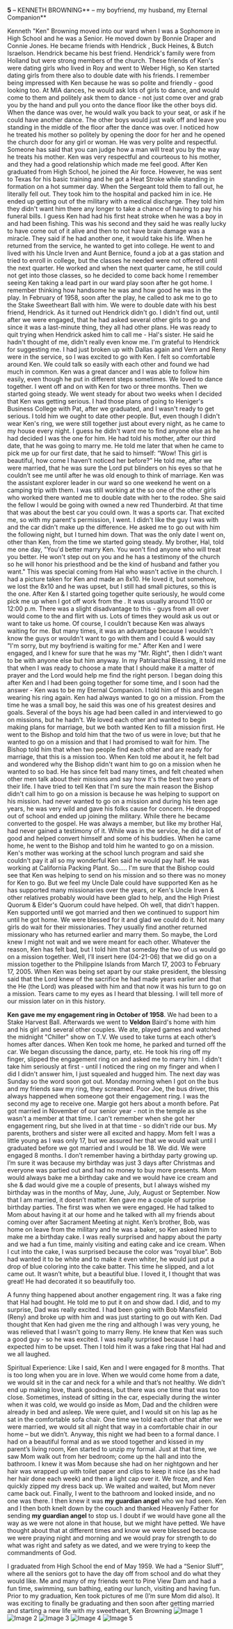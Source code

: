 
**5** – KENNETH BROWNING** – my boyfriend, my husband, my Eternal Companion**

Kenneth "Ken" Browning moved into our ward when I was a Sophomore in High School and he was a Senior.  He moved down by Bonnie Draper and Connie Jones.  He became friends with Hendrick , Buck Heines, & Butch Israelson.  Hendrick became his best friend.  Hendrick's family were from Holland but were strong members of the church.  These friends of Ken's were dating girls who lived in Roy and went to Weber High, so Ken started dating girls from there also to double date with his friends.
I remember being impressed with Ken because he was so polite and friendly - good looking too.  At MIA dances, he would ask lots of girls to dance, and would come to them and politely ask them to dance - not just come over and grab you by the hand and pull you onto the dance floor like the other boys did.  When the dance was over, he would walk you back to your seat, or ask if he could have another dance.  The other boys would just walk off and leave you standing in the middle of the floor after the dance was over.  I noticed how he treated his mother so politely by opening the door for her and he opened the church door for any girl or woman.  He was very polite and respectful.  Someone has said that you can judge how a man will treat you by the way he treats his mother.  Ken was very respectful and courteous to his mother, and they had a good relationship which made me feel good.
After Ken graduated from High School, he joined the Air force.  However, he was sent to Texas for his basic training and he got a Heat Stroke while standing in formation on a hot summer day.  When the Sergeant told them to fall out, he literally fell out.  They took him to the hospital and packed him in ice.  He ended up getting out of the military with a medical discharge.  They told him they didn't want him there any longer to take a chance of having to pay his funeral bills.  I guess Ken had had his first heat stroke when he was a boy in  and had been fishing.  This was his second and they said he was really lucky to have come out of it alive and then to not have brain damage was a miracle. They said if he had another one, it would take his life.
When he returned from the service, he wanted to get into college.  He went to  and lived with his Uncle Irven and Aunt Bernice, found a job at a gas station and tried to enroll in college, but the classes he needed were not offered until the next quarter.  He worked and when the next quarter came, he still could not get into those classes, so he decided to come back home
I remember seeing Ken taking a lead part in our ward play soon after he got home. I remember thinking how handsome he was and how good he was in the play.  In February of 1958, soon after the play, he called to ask me to go to the Stake Sweetheart Ball with him.  We were to double date with his best friend, Hendrick.  As it turned out Hendrick didn't go.  I didn't find out, until after we were engaged, that he had asked several other girls to go and since it was a last-minute thing, they all had other plans.  He was ready to quit trying when Hendrick asked him to call me - Hal's sister.  He said he hadn't thought of me, didn't really even know me.  I'm grateful to Hendrick for suggesting me.  I had just broken up with Dallas again and Vern and Reny were in the service, so I was excited to go with Ken.  I felt so comfortable around Ken.  We could talk so easily with each other and found we had much in common.  Ken was a great dancer and I was able to follow him easily, even though he put in different steps sometimes.  We loved to dance together.  I went off and on with Ken for two or three months.  Then we started going steady.  We went steady for about two weeks when I decided that Ken was getting serious.  I had those plans of going to Heniger's Business College with Pat, after we graduated, and I wasn't ready to get serious.  I told him we ought to date other people.  But, even though I didn't wear Ken's ring, we were still together just about every night, as he came to my house every night.  I guess he didn't want me to find anyone else as he had decided I was the one for him.  He had told his mother, after our third date, that he was going to marry me.  He told me later that when he came to pick me up for our first date, that he said to himself: “Wow! This girl is beautiful, how come I haven’t noticed her before?”   He told me, after we were married, that he was sure the Lord put blinders on his eyes so that he couldn’t see me until after he was old enough to think of marriage.  Ken was the assistant explorer leader in our ward so one weekend he went on a camping trip with them.  I was still working at the  so one of the other girls who worked there wanted me to double date with her to the rodeo.  She said the fellow I would be going with owned a new red Thunderbird.  At that time that was about the best car you could own.  It was a sports car.  That excited me, so with my parent's permission, I went.  I didn't like the guy I was with and the car didn't make up the difference.  He asked me to go out with him the following night, but I turned him down.  That was the only date I went on, other than Ken, from the time we started going steady.
My brother, Hal, told me one day, "You'd better marry Ken.  You won't find anyone who will treat you better.  He won't step out on you and he has a testimony of the church so he will honor his priesthood and be the kind of husband and father you want."  This was special coming from Hal who wasn't active in the church. I had a picture taken for Ken and made an 8x10.  He loved it, but somehow, we lost the 8x10 and he was upset, but I still had small pictures, so this is the one.
After Ken & I started going together quite seriously, he would come pick me up when I got off work from the .  It was usually around 11:00 or 12:00 p.m.    There was a slight disadvantage to this - guys from all over would come to the  and flirt with us.  Lots of times they would ask us out or want to take us home.  Of course, I couldn't because Ken was always waiting for me.  But many times, it was an advantage because I wouldn't know the guys or wouldn't want to go with them and I could & would say "I'm sorry, but my boyfriend is waiting for me."  After Ken and I were engaged, and I knew for sure that he was my "Mr. Right", then I didn't want to be with anyone else but him anyway.
In my Patriarchal Blessing, it told me that when I was ready to choose a mate that I should make it a matter of prayer and the Lord would help me find the right person.  I began doing this after Ken and I had been going together for some time, and I soon had the answer - Ken was to be my Eternal Companion.  I told him of this and began wearing his ring again.
Ken had always wanted to go on a mission.  From the time he was a small boy, he said this was one of his greatest desires and goals.  Several of the boys his age had been called in and interviewed to go on missions, but he hadn't.
We loved each other and wanted to begin making plans for marriage, but we both wanted Ken to fill a mission first.  He went to the Bishop and told him that the two of us were in love; but that he wanted to go on a mission and that I had promised to wait for him.  The Bishop told him that when two people find each other and are ready for marriage, that this is a mission too.  When Ken told me about it, he felt bad and wondered why the Bishop didn't want him to go on a mission when he wanted to so bad.  He has since felt bad many times, and felt cheated when other men talk about their missions and say how it's the best two years of their life.  I have tried to tell Ken that I'm sure the main reason the Bishop didn't call him to go on a mission is because he was helping to support  on his mission.   had never wanted to go on a mission and during his teen age years, he was very wild and gave his folks cause for concern.  He dropped out of school and ended up joining the military.  While there he became converted to the gospel.  He was always a member, but like my brother Hal, had never gained a testimony of it.  While  was in the service, he did a lot of good and helped convert himself and some of his buddies.  When he came home, he went to the Bishop and told him he wanted to go on a mission.  Ken's mother was working at the school lunch program and said she couldn't pay it all so my wonderful Ken said he would pay half.  He was working at California Packing Plant.  So..... I'm sure that the Bishop could see that Ken was helping to send  on his mission and so there was no money for Ken to go.  But we feel my Uncle Dale could have supported Ken as he has supported many missionaries over the years, or Ken's Uncle Irven & other relatives probably would have been glad to help, and the High Priest Quorum & Elder's Quorum could have helped.  Oh well, that didn't happen.  Ken supported  until we got married and then we continued to support him until he got home.  We were blessed for it and glad we could do it.  Not many girls do wait for their missionaries.  They usually find another returned missionary who has returned earlier and marry them.  So maybe, the Lord knew I might not wait and we were meant for each other.  Whatever the reason, Ken has felt bad, but I told him that someday the two of us would go on a mission together.  Well, I’ll insert here (04-21-06) that we did go on a mission together to the Philippine Islands from March 17, 2003 to February 17, 2005.  When Ken was being set apart by our stake president, the blessing said that the Lord knew of the sacrifice he had made years earlier and that the He (the Lord) was pleased with him and that now it was his turn to go on a mission.  Tears came to my eyes as I heard that blessing.  I will tell more of our mission later on in this history.

**Ken gave me my engagement ring in October of 1958**.  We had been to a Stake Harvest Ball.  Afterwards we went to **Veldon** Baird's home with him and his girl and several other couples.  We ate, played games and watched the midnight "Chiller" show on T.V.  We used to take turns at each other’s homes after dances.  When Ken took me home, he parked and turned off the car.  We began discussing the dance, party, etc.  He took his ring off my finger, slipped the engagement ring on and asked me to marry him.  I didn't take him seriously at first - until I noticed the ring on my finger and when I did I didn't answer him, I just squealed and hugged him.  The next day was Sunday so the word soon got out.  Monday morning when I got on the bus and my friends saw my ring, they screamed.  Poor Joe, the bus driver, this always happened when someone got their engagement ring.  I was the second my age to receive one.  Margie got hers about a month before.  Pat got married in November of our senior year - not in the temple as she wasn't a member at that time.  I can't remember when she got her engagement ring, but she lived in  at that time - so didn't ride our bus.
My parents, brothers and sister were all excited and happy.  Mom felt I was a little young as I was only 17, but we assured her that we would wait until I graduated before we got married and I would be 18.  We did.  We were engaged 8 months.
I don’t remember having a birthday party growing up.  I’m sure it was because my birthday was just 3 days after Christmas and everyone was partied out and had no money to buy more presents.  Mom would always bake me a birthday cake and we would have ice cream and she & dad would give me a couple of presents, but I always wished my birthday was in the months of May, June, July, August or September.  Now that I am married, it doesn’t matter.  Ken gave me a couple of surprise birthday parties.  The first was when we were engaged.  He had talked to Mom about having it at our home and he talked with all my friends about coming over after Sacrament Meeting at night.  Ken’s brother, Bob, was home on leave from the military and he was a baker, so Ken asked him to make me a birthday cake.  I was really surprised and happy about the party and we had a fun time, mainly visiting and eating cake and ice cream.  When I cut into the cake, I was surprised because the color was “royal blue”.  Bob had wanted it to be white and to make it even whiter, he would just put a drop of blue coloring into the cake batter.  This time he slipped, and a lot came out.  It wasn’t white, but a beautiful blue.  I loved it, I thought that was great!  He had decorated it so beautifully too.

A funny thing happened about another engagement ring.  It was a fake ring that Hal had bought.  He told me to put it on and show dad.  I did, and to my surprise, Dad was really excited.  I had been going with Bob Mansfield (Reny) and broke up with him and was just starting to go out with Ken.  Dad thought that Ken had given me the ring and although I was very young, he was relieved that I wasn't going to marry Reny.  He knew that Ken was such a good guy - so he was excited.  I was really surprised because I had expected him to be upset.  Then I told him it was a fake ring that Hal had and we all laughed.

Spiritual Experience: Like I said, Ken and I were engaged for 8 months.  That is too long when you are in love.  When we would come home from a date, we would sit in the car and neck for a while and that’s not healthy.  We didn’t end up making love, thank goodness, but there was one time that was too close.  Sometimes, instead of sitting in the car, especially during the winter when it was cold, we would go inside as Mom, Dad and the children were already in bed and asleep.  We were quiet, and I would sit on his lap as he sat in the comfortable sofa chair.  One time we told each other that after we were married, we would sit all night that way in a comfortable chair in our home – but we didn’t.  Anyway, this night we had been to a formal dance.  I had on a beautiful formal and as we stood together and kissed in my parent’s living room, Ken started to unzip my formal.  Just at that time, we saw Mom walk out from her bedroom; come up the hall and into the bathroom.  I knew it was Mom because she had on her nightgown and her hair was wrapped up with toilet paper and clips to keep it nice (as she had her hair done each week) and then a light cap over it.  We froze, and Ken quickly zipped my dress back up.  We waited and waited, but Mom never came back out.  Finally, I went to the bathroom and looked inside, and no one was there.  I then knew it was **my guardian angel** who we had seen.  Ken and I then both knelt down by the couch and thanked Heavenly Father for sending **my guardian angel** to stop us.  I doubt if we would have gone all the way as we were not alone in that house, but we might have petted.  We have thought about that at different times and know we were blessed because we were praying night and morning and we would pray for strength to do what was right and safety as we dated, and we were trying to keep the commandments of God.

I graduated from High School the end of May 1959.  We had a “Senior Sluff”, where all the seniors got to have the day off from school and do what they would like.  Me and many of my friends went to Pine View Dam and had a fun time, swimming, sun bathing, eating our lunch, visiting and having fun. Prior to my graduation, Ken took pictures of me (I’m sure Mom did also).  It was exciting to finally be graduating and then soon after getting married and starting a new life with my sweetheart, Ken Browning
![Image 1](https://davidbrowning.github.io/history/Maes_life_history/mdout/images/Chapter_5_-_Kenneth_H_Browning_-_Courtship_&_Marriage_img1.jpeg)
![Image 2](https://davidbrowning.github.io/history/Maes_life_history/mdout/images/Chapter_5_-_Kenneth_H_Browning_-_Courtship_&_Marriage_img2.jpeg)
![Image 3](https://davidbrowning.github.io/history/Maes_life_history/mdout/images/Chapter_5_-_Kenneth_H_Browning_-_Courtship_&_Marriage_img3.jpeg)
![Image 4](https://davidbrowning.github.io/history/Maes_life_history/mdout/images/Chapter_5_-_Kenneth_H_Browning_-_Courtship_&_Marriage_img4.jpeg)
![Image 5](https://davidbrowning.github.io/history/Maes_life_history/mdout/images/Chapter_5_-_Kenneth_H_Browning_-_Courtship_&_Marriage_img5.jpeg)